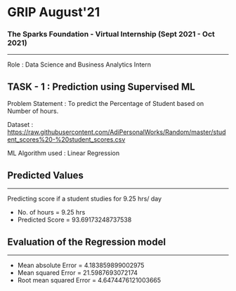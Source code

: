 # GRIP August'21
### The Sparks Foundation - Virtual Internship (Sept 2021 - Oct 2021)
---
Role : Data Science and Business Analytics Intern

## TASK - 1 : Prediction using Supervised ML

Problem Statement : To predict the Percentage of Student based on Number of hours.    

Dataset : https://raw.githubusercontent.com/AdiPersonalWorks/Random/master/student_scores%20-%20student_scores.csv

ML Algorithm used : Linear Regression

## Predicted Values 
---
Predicting score if a student studies for 9.25 hrs/ day
- No. of hours = 9.25 hrs
- Predicted Score = 93.69173248737538

## Evaluation of the Regression model
---
- Mean absolute Error = 4.183859899002975
- Mean squared Error = 21.5987693072174
- Root mean squared Error = 4.6474476121003665

